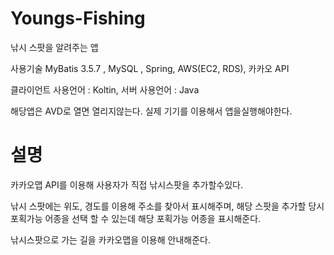 # Youngs-Fishing
낚시 스팟을 알려주는 앱

사용기술
MyBatis 3.5.7 , MySQL , Spring, AWS(EC2, RDS), 카카오 API

클라이언트 사용언어 : Koltin, 서버 사용언어 : Java

해당앱은 AVD로 열면 열리지않는다. 실제 기기를 이용해서 앱을실행해야한다.

# 설명

카카오맵 API를 이용해 사용자가 직접 낚시스팟을 추가할수있다.

낚시 스팟에는 위도, 경도를 이용해 주소를 찾아서 표시해주며, 해당 스팟을 추가할 당시 포획가능 어종을 선택 할 수 있는데 해당 포획가능 어종을 표시해준다.

낚시스팟으로 가는 길을 카카오맵을 이용해 안내해준다.
